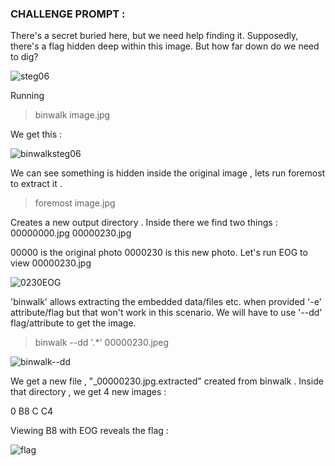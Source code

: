 ### **CHALLENGE PROMPT** :

There's a secret buried here, but we need help finding it. Supposedly, there's a flag hidden deep
within this image. But how far down do we need to dig?

![steg06](https://user-images.githubusercontent.com/73142671/96652950-ac086c80-1340-11eb-934c-920e12b36ca5.jpg)

Running 

  > binwalk image.jpg
  
 We get this : 
 
 ![binwalksteg06](https://user-images.githubusercontent.com/73142671/96653028-d78b5700-1340-11eb-90ad-d2aeaafcec3b.png)

We can see something is hidden inside the original image , lets run foremost to extract it .

  >foremost image.jpg
  
Creates a new output directory . Inside there we find two things : 00000000.jpg  00000230.jpg

00000 is the original photo 0000230 is this new photo. Let's run EOG to view 00000230.jpg

![0230EOG](https://user-images.githubusercontent.com/73142671/96653160-1faa7980-1341-11eb-8f53-182c04d03b13.png)

'binwalk' allows extracting the embedded data/files etc. when provided '-e' attribute/flag but that won't work in this scenario.
We will have to use '--dd' flag/attribute to get the image.

  > binwalk --dd '.*' 00000230.jpeg

![binwalk--dd](https://user-images.githubusercontent.com/73142671/96653456-d0187d80-1341-11eb-9423-69ac961bf091.png)

We get a new file , "_00000230.jpg.extracted" created from binwalk .
Inside that directory , we get 4 new images :

  0  B8  C  C4

Viewing B8 with EOG reveals the flag :  

![flag](https://user-images.githubusercontent.com/73142671/96653403-ac553780-1341-11eb-9f5c-a0121cce67b5.png)
